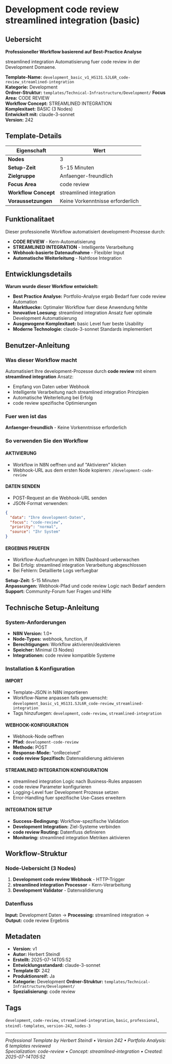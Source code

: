 # Development code review streamlined integration (basic)

## Uebersicht

**Professioneller Workflow basierend auf Best-Practice Analyse**

streamlined integration Automatisierung fuer code review in der Development Domaene.

**Template-Name:** `development_basic_v1_HS131.SJL6R_code-review_streamlined-integration`  
**Kategorie:** Development  
**Ordner-Struktur:** `templates/Technical-Infrastructure/Development/`
**Focus Area:** CODE REVIEW  
**Workflow Concept:** STREAMLINED INTEGRATION  
**Komplexitaet:** BASIC (3 Nodes)  
**Entwickelt mit:** claude-3-sonnet  
**Version:** 242

## Template-Details

| **Eigenschaft** | **Wert** |
|------------------|----------|
| **Nodes** | 3 |
| **Setup-Zeit** | 5-15 Minuten |
| **Zielgruppe** | Anfaenger-freundlich |
| **Focus Area** | code review |
| **Workflow Concept** | streamlined integration |
| **Voraussetzungen** | Keine Vorkenntnisse erforderlich |

## Funktionalitaet

Dieser professionelle Workflow automatisiert development-Prozesse durch:
- **CODE REVIEW** - Kern-Automatisierung
- **STREAMLINED INTEGRATION** - Intelligente Verarbeitung
- **Webhook-basierte Datenaufnahme** - Flexibler Input
- **Automatische Weiterleitung** - Nahtlose Integration



## Entwicklungsdetails

**Warum wurde dieser Workflow entwickelt:**
- **Best Practice Analyse:** Portfolio-Analyse ergab Bedarf fuer code review Automation
- **Marktluecke:** Optimaler Workflow fuer diese Anwendung fehlte
- **Innovative Loesung:** streamlined integration Ansatz fuer optimale Development Automatisierung
- **Ausgewogene Komplexitaet:** basic Level fuer beste Usability
- **Moderne Technologie:** claude-3-sonnet Standards implementiert

## Benutzer-Anleitung

### Was dieser Workflow macht
Automatisiert Ihre development-Prozesse durch **code review** mit einem **streamlined integration** Ansatz:
- Empfang von Daten ueber Webhook
- Intelligente Verarbeitung nach streamlined integration Prinzipien
- Automatische Weiterleitung bei Erfolg
- code review spezifische Optimierungen

### Fuer wen ist das
**Anfaenger-freundlich** - Keine Vorkenntnisse erforderlich

### So verwenden Sie den Workflow

#### AKTIVIERUNG
- Workflow in N8N oeffnen und auf "Aktivieren" klicken
- Webhook-URL aus dem ersten Node kopieren: `/development-code-review`

#### DATEN SENDEN
- POST-Request an die Webhook-URL senden
- JSON-Format verwenden:
```json
{
  "data": "Ihre development-Daten",
  "focus": "code-review",
  "priority": "normal",
  "source": "Ihr System"
}
```

#### ERGEBNIS PRUEFEN
- Workflow-Ausfuehrungen im N8N Dashboard ueberwachen
- Bei Erfolg: streamlined integration Verarbeitung abgeschlossen
- Bei Fehlern: Detaillierte Logs verfuegbar

**Setup-Zeit:** 5-15 Minuten  
**Anpassungen:** Webhook-Pfad und code review Logic nach Bedarf aendern  
**Support:** Community-Forum fuer Fragen und Hilfe

## Technische Setup-Anleitung

### System-Anforderungen
- **N8N Version:** 1.0+ 
- **Node-Types:** webhook, function, if
- **Berechtigungen:** Workflow aktivieren/deaktivieren
- **Speicher:** Minimal (3 Nodes)
- **Integrationen:** code review kompatible Systeme

### Installation & Konfiguration

#### IMPORT
- Template-JSON in N8N importieren
- Workflow-Name anpassen falls gewuenscht: `development_basic_v1_HS131.SJL6R_code-review_streamlined-integration`
- Tags hinzufuegen: `development`, `code-review`, `streamlined-integration`

#### WEBHOOK-KONFIGURATION
- Webhook-Node oeffnen
- **Pfad:** `development-code-review`
- **Methode:** POST
- **Response-Mode:** "onReceived"
- **code review Spezifisch:** Datenvalidierung aktivieren

#### STREAMLINED INTEGRATION KONFIGURATION
- streamlined integration Logic nach Business-Rules anpassen
- code review Parameter konfigurieren
- Logging-Level fuer Development Prozesse setzen
- Error-Handling fuer spezifische Use-Cases erweitern

#### INTEGRATION SETUP
- **Success-Bedingung:** Workflow-spezifische Validation
- **Development Integration:** Ziel-Systeme verbinden
- **code review Routing:** Datenfluss definieren
- **Monitoring:** streamlined integration Metriken aktivieren

## Workflow-Struktur

### Node-Uebersicht (3 Nodes)

1. **Development code review Webhook** - HTTP-Trigger
2. **streamlined integration Processor** - Kern-Verarbeitung
3. **Development Validator** - Datenvalidierung








### Datenfluss
**Input:** Development Daten -> **Processing:** streamlined integration -> **Output:** code review Ergebnis

## Metadaten

- **Version:** v1
- **Autor:** Herbert Steindl
- **Erstellt:** 2025-07-14T05:52
- **Entwicklungsstandard:** claude-3-sonnet
- **Template ID:** 242
- **Produktionsreif:** Ja
- **Kategorie:** Development
**Ordner-Struktur:** `templates/Technical-Infrastructure/Development/`
- **Spezialisierung:** code review

## Tags

`development`, `code-review`, `streamlined-integration`, `basic`, `professional`, `steindl-templates`, `version-242`, `nodes-3`

---

*Professional Template by Herbert Steindl • Version 242 • Portfolio Analysis: 6 templates reviewed*  
*Specialization: code-review • Concept: streamlined-integration • Created: 2025-07-14T05:52*